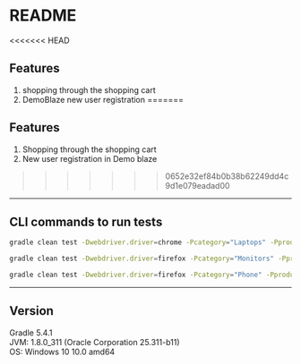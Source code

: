# README
<<<<<<< HEAD
## Features
1. shopping through the shopping cart
2. DemoBlaze new user registration
=======

## Features
1. Shopping through the shopping cart
2. New user registration in Demo blaze
>>>>>>> 0652e32ef84b0b38b62249dd4c9d1e079eadad00
------------------------------------------------------------
## CLI commands to run tests

```bash 
gradle clean test -Dwebdriver.driver=chrome -Pcategory="Laptops" -Pproduct="Dell i7"
```
```bash 
gradle clean test -Dwebdriver.driver=firefox -Pcategory="Monitors" -Pproduct="ASUS"
```
```bash 
gradle clean test -Dwebdriver.driver=firefox -Pcategory="Phone" -Pproduct="Sony xperia"
```
------------------------------------------------------------
## Version

Gradle 5.4.1  
JVM:          1.8.0_311 (Oracle Corporation 25.311-b11)  
OS:           Windows 10 10.0 amd64  
